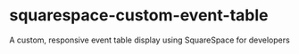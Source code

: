 # squarespace-custom-event-table
A custom, responsive event table display using SquareSpace for developers
